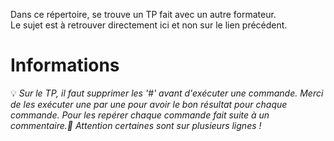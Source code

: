 Dans ce répertoire, se trouve un TP fait avec un autre formateur.  
Le sujet est à retrouver directement ici et non sur le lien précédent.  
# Informations  
💡 *Sur le TP, il faut supprimer les '#' avant d'exécuter une commande. Merci de les exécuter une par une pour avoir le bon résultat pour chaque commande. Pour les repérer chaque commande fait suite à un commentaire.🚨 Attention certaines sont sur plusieurs lignes !*